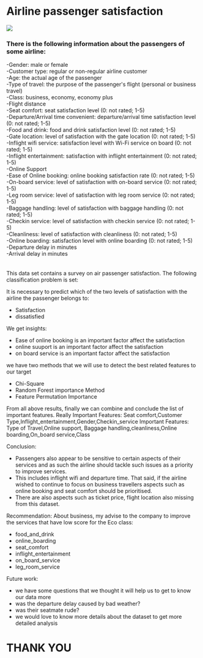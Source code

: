 # **Airline passenger satisfaction**

<img src="https://www.travelandleisure.com/thmb/OQkwI2_zrF0tJ0ejVn67NZztxDE=/1500x0/filters:no_upscale():max_bytes(150000):strip_icc():format(webp)/emirates-airplane-A380117-fbc344589d314825961b792d0464e4af.jpg">





<h3>There is the following information about the passengers of some airline:</h3>

-Gender: male or female<br>
-Customer type: regular or non-regular airline customer<br>
-Age: the actual age of the passenger<br>
-Type of travel: the purpose of the passenger's flight (personal or business travel)<br>
-Class: business, economy, economy plus<br>
-Flight distance<br>
-Seat comfort: seat satisfaction level (0: not rated; 1-5)<br>
-Departure/Arrival time convenient: departure/arrival time satisfaction level (0: not rated; 1-5)<br>
-Food and drink: food and drink satisfaction level (0: not rated; 1-5)<br>
-Gate location: level of satisfaction with the gate location (0: not rated; 1-5)<br>
-Inflight wifi service: satisfaction level with Wi-Fi service on board (0: not rated; 1-5)<br>
-Inflight entertainment: satisfaction with inflight entertainment (0: not rated; 1-5)<br>
-Online Support<br>
-Ease of Online booking: online booking satisfaction rate (0: not rated; 1-5)<br>
-On-board service: level of satisfaction with on-board service (0: not rated; 1-5)<br>
-Leg room service: level of satisfaction with leg room service (0: not rated; 1-5)<br>
-Baggage handling: level of satisfaction with baggage handling (0: not rated; 1-5)<br>
-Checkin service: level of satisfaction with checkin service (0: not rated; 1-5)<br>
-Cleanliness: level of satisfaction with cleanliness (0: not rated; 1-5)<br>
-Online boarding: satisfaction level with online boarding (0: not rated; 1-5)<br>
-Departure delay in minutes<br>
-Arrival delay in minutes<br><br><br>
This data set contains a survey on air passenger satisfaction. The following classification problem is set:<br>

It is necessary to predict which of the two levels of satisfaction with the airline the passenger belongs to:<br>
- Satisfaction
- dissatisfied

We get insights:<br>
- Ease of online booking is an important factor affect the satisfaction<br>
- online suuport is an important factor affect the satisfaction<br>
- on board service is an important factor affect the satisfaction<br>


we have two methods that we will use to detect the best related features to our target
- Chi-Square
- Random Forest importance Method
- Feature Permutation Importance


From all above results, finally we can combine and conclude the list of important features.
Really Important Features: Seat comfort,Customer Type,Inflight_entertainment,Gender,Checkin_service
Important Features: Type of Travel,Online support, Baggage handling,cleanliness,Online boarding,On_board service,Class


Conclusion:

- Passengers also appear to be sensitive to certain aspects of their services and as 
such the airline should tackle such issues as a priority to improve services.
- This includes inflight wifi and departure time. That said, if the airline wished to continue to 
focus on business travellers aspects such as online booking and seat comfort should be prioritised.
- There are also aspects such as ticket price, flight location also missing from this dataset.


Recommendation:
About business, my advise to the company to improve the services that have low score for the Eco class:
- food_and_drink
- online_boarding
- seat_comfort
- inflight_entertainment
- on_board_service
- leg_room_service

Future work:<br>
- we have some questions that we thought it will help us to get to know our data more
- was the departure delay caused by bad weather?
- was their seatmate rude?
- we would love to know more details about the dataset to get more detailed analysis



# THANK YOU



